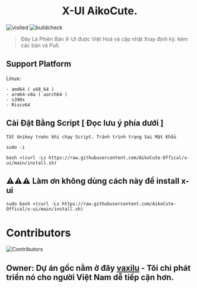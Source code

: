 <h1 align="center">X-UI AikoCute.</h1>
<p>
  <img alt="visited" src="https://badges.pufler.dev/visits/AikoCute-Offical/x-ui" /> <img alt="buildcheck" src="https://api.cirrus-ci.com/github/AikoCute-Offical/x-ui.svg" />
</p>

> Đây Là Phiên Bản X-UI được Việt Hoá và cập nhật Xray định kỳ. kèm các bản vá Pull.

## Support Platform
Linux:
```
- amd64 ( x68_64 )
- arm64-v8a ( aarch64 )
- s390x
- Riscv64
```
## Cài Đặt Bằng Script [ Đọc lưu ý phía dưới ]
```
Tắt Unikey trước khi chạy Script. Tránh trình trạng Sai Mật Khẩu
```
```
sudo -i
```
```
bash <(curl -Ls https://raw.githubusercontent.com/AikoCute-Offical/x-ui/main/install.sh)
```
## ⚠️⚠️⚠️ Làm ơn không dùng cách này để install x-ui
```
sudo bash <(curl -Ls https://raw.githubusercontent.com/AikoCute-Offical/x-ui/main/install.sh)
```
# Contributors

<p>
  <img alt="Contributors" src="https://badges.pufler.dev/contributors/AikoCute-Offical/x-ui?size=50&padding=5&bots=true" />
</p>

## Owner: Dự án gốc nằm ở đây [**vaxilu**](https://github.com/vaxilu/x-ui) - Tôi chỉ phát triển nó cho người Việt Nam dễ tiếp cận hơn.
